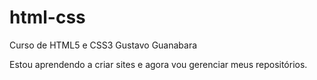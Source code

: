 # html-css
 Curso de HTML5 e CSS3 Gustavo Guanabara

Estou aprendendo a criar sites e agora vou gerenciar meus repositórios.